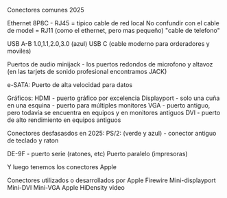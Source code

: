 Conectores comunes 2025

Ethernet 8P8C - RJ45 = tipico cable de red local
No confundir con el cable de model = RJ11 (como el ethernet, pero mas pequeño) "cable de telefono"

USB A-B 1.0,1.1,2.0,3.0 (azul)
USB C (cable moderno para orderadores y moviles)

Puertos de audio minijack - los puertos redondos de microfono y altavoz (en las tarjets de sonido profesional encontramos JACK)

e-SATA: Puerto de alta velocidad para datos

Gráficos:
HDMI - puerto gráfico por excelencia
Displayport - solo una cuña en una esquina - puerto para múltiples monitores
VGA - puerto antiguo, pero todavía se encuentra en equipos y en monitores antiguos
DVI - puerto de alto rendimiento en equipos antiguos

Conectores desfasasdos en 2025:
PS/2: (verde y azul) - conector antiguo de teclado y raton

DE-9F - puerto serie (ratones, etc)
Puerto paralelo (impresoras)

Y luego tenemos los conectores Apple

Conectores utilizados o desarrollados por Apple
Firewire 
Mini-displayport
Mini-DVI
Mini-VGA
Apple HiDensity video







